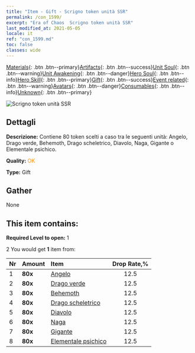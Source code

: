 ```yaml
---
title: "Item - Gift - Scrigno token unità SSR"
permalink: /con_1599/
excerpt: "Era of Chaos  Scrigno token unità SSR"
last_modified_at: 2021-05-05
locale: it
ref: "con_1599.md"
toc: false
classes: wide
---
```

 [Materials](/ItemsIT/){: .btn .btn--primary}[Artifacts](/ItemsIT/Artifacts/){: .btn .btn--success}[Unit Soul](/ItemsIT/UnitSoul/){: .btn .btn--warning}[Unit Awakening](/ItemsIT/UnitAwakening/){: .btn .btn--danger}[Hero Soul](/ItemsIT/HeroSoul/){: .btn .btn--info}[Hero Skill](/ItemsIT/HeroSkill/){: .btn .btn--primary}[Gift](/ItemsIT/Gift/){: .btn .btn--success}[Event related](/ItemsIT/Events/){: .btn .btn--warning}[Avatars](/ItemsIT/Avatars/){: .btn .btn--danger}[Consumables](/ItemsIT/Consumables/){: .btn .btn--info}[Unknown](/ItemsIT/Unknown/){: .btn .btn--primary}

 ![Scrigno token unità SSR](/images/t/i_907211.png)

## Dettagli
 **Descrizione:** Contiene 80 token scelti a caso tra le seguenti unità: Angelo, Drago verde, Behemoth, Drago scheletrico, Diavolo, Naga, Gigante o Elementale psichico.

 **Quality:** <span style="color: #FF8C00">OK</span>

 **Type:** Gift

## Gather

  None

## This item contains:

 **Required Level to open:** 1

 2 You would get **1** item  from:

  | Nr | Amount |     Item    | Drop Rate,% |
  |:---|:-------|:------------|:---------:|
  | 1 |  **80x** | [Angelo](/ItemsIT/unt_196/) | 12.5 | 
  | 2 |  **80x** | [Drago verde](/ItemsIT/unt_205/) | 12.5 | 
  | 3 |  **80x** | [Behemoth](/ItemsIT/unt_223/) | 12.5 | 
  | 4 |  **80x** | [Drago scheletrico](/ItemsIT/unt_214/) | 12.5 | 
  | 5 |  **80x** | [Diavolo](/ItemsIT/unt_232/) | 12.5 | 
  | 6 |  **80x** | [Naga](/ItemsIT/unt_240/) | 12.5 | 
  | 7 |  **80x** | [Gigante](/ItemsIT/unt_241/) | 12.5 | 
  | 8 |  **80x** | [Elementale psichico](/ItemsIT/unt_267/) | 12.5 | 
